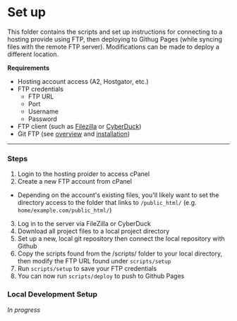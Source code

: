 # Set up

This folder contains the scripts and set up instructions for connecting to a hosting provide using FTP, then deploying to Githug Pages (while syncing files with the remote FTP server). Modifications can be made to deploy a different location.

**Requirements**

- Hosting account access (A2, Hostgator, etc.)
- FTP credentials
  - FTP URL
  - Port
  - Username
  - Password
- FTP client (such as [Filezilla](https://filezilla-project.org/) or [CyberDuck](https://cyberduck.io/))
- Git FTP (see [overview](https://github.com/git-ftp/git-ftp) and [installation](https://github.com/git-ftp/git-ftp/blob/master/INSTALL.md))
---

### Steps 

1) Login to the hosting proider to access cPanel
2) Create a new FTP account from cPanel
  - Depending on the account's existing files, you'll likely want to set the directory access to the folder that links to `/public_html/` (e.g. `home/example.com/public_html/`)
3) Log in to the server via FileZilla or CyberDuck
4) Download all project files to a local project directory
5) Set up a new, local git repository then connect the local repository with Github
6) Copy the scripts found from the /scripts/ folder to your local directory, then modify the FTP URL found under `scripts/setup`
7) Run `scripts/setup` to save your FTP credentials
8) You can now run `scripts/deploy` to push to Github Pages

### Local Development Setup

_In progress_